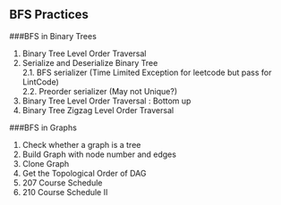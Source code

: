 ## BFS Practices

###BFS in Binary Trees

1. Binary Tree Level Order Traversal
2. Serialize and Deserialize Binary Tree <br>
2.1. BFS serializer (Time Limited Exception for leetcode but pass for LintCode) <br>
2.2. Preorder serializer (May not Unique?)
3. Binary Tree Level Order Traversal : Bottom up
4. Binary Tree Zigzag Level Order Traversal


###BFS in Graphs
1. Check whether a graph is a tree
2. Build Graph with node number and edges
3. Clone Graph
4. Get the Topological Order of DAG
5. 207 Course Schedule
6. 210 Course Schedule II
